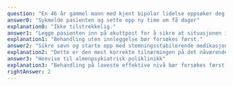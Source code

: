 ```yaml
---
question: "En 46 år gammel mann med kjent bipolar lidelse oppsøker deg som fastlege sammen med sin kone. Han har tidligere hatt tre lengre perioder med mani, og etter disse har han slitt med depresjon. Siste episode var for fem år siden, han var da innlagt i fire uker. Han har tidligere hatt god effekt av stemningsstabiliserende medikasjon, men har de siste to årene ikke brukt faste medisiner. Han beskriver nå redusert søvnbehov, og ifølge kona er han økende irritabel. Han er i full jobb og har problemer med å konsentrere seg. Han ber om råd for håndtering av situasjonen. Hva er den beste tilnærmingen på det nåværende tidspunktet?"
answer0: "Sykmelde pasienten og sette opp ny time om få dager"
explanation0: "Ikke tilstrekkelig."
answer1: "Legge pasienten inn på akuttpost for å sikre at situasjonen ikke forverres"
explanation1: "Behandling uten innleggelse bør forsøkes først."
answer2: "Sikre søvn og starte opp med stemningsstabilerende medikasjon"
explanation2: "Dette er den mest korrekte tilnærmingen på det nåværende tidspunkt. Søvn er essensielt, og kan, sammen med stemningsstabilserende, kunne kupere maniutvikling. Behandling på laveste nivå bør forsøkes før innleggelse. Samarbeid med spesialist er viktig grunnet tidigere langvarig sykdomsperiode."
answer3: "Henvise til almenpsykiatrisk poliklinikk"
explanation3: "Behandling på laveste effektive nivå bør forsøkes først, eventuelt i samarbeid med spesialist."
rightAnswer: 2
---
```

